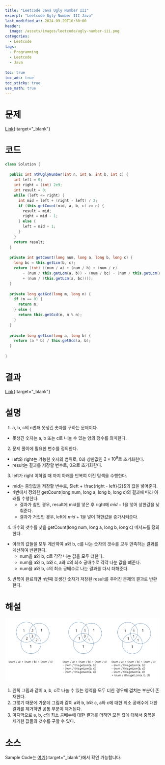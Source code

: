```yaml
---
title: "Leetcode Java Ugly Number III"
excerpt: "Leetcode Ugly Number III Java"
last_modified_at: 2024-09-29T10:30:00
header:
  image: /assets/images/leetcode/ugly-number-iii.png
categories:
  - Leetcode
tags:
  - Programming
  - Leetcode
  - Java

toc: true
toc_ads: true
toc_sticky: true
use_math: true
---
```

# 문제
[Link](https://leetcode.com/problems/ugly-number-iii/){:target="_blank"}

# 코드
```java
class Solution {

  public int nthUglyNumber(int n, int a, int b, int c) {
    int left = 0;
    int right = (int) 2e9;
    int result = 0;
    while (left <= right) {
      int mid = left + (right - left) / 2;
      if (this.getCount(mid, a, b, c) >= n) {
        result = mid;
        right = mid - 1;
      } else {
        left = mid + 1;
      }
    }
    return result;
  }

  private int getCount(long num, long a, long b, long c) {
    long bc = this.getLcm(b, c);
    return (int) ((num / a) + (num / b) + (num / c)
        - (num / this.getLcm(a, b)) - (num / bc) - (num / this.getLcm(a, c))
        + (num / (this.getLcm(a, bc))));
  }

  private long getGcd(long m, long n) {
    if (n == 0) {
      return m;
    } else {
      return this.getGcd(n, m % n);
    }
  }

  private long getLcm(long a, long b) {
    return (a * b) / this.getGcd(a, b);
  }

}
```

# 결과
[Link](https://leetcode.com/problems/minimum-absolute-difference/submissions/1405526087/){:target="_blank"}

# 설명
1. a, b, c의 n번째 못생긴 숫자를 구하는 문제이다.
- 못생긴 숫자는 a, b 또는 c로 나눌 수 있는 양의 정수를 의미한다.

2. 문제 풀이에 필요한 변수를 정의한다.
- left와 right는 가능한 숫자의 범위로, 0과 상한값인 $2 \times 10^9$로 초기화한다.
- result는 결과를 저장할 변수로, 0으로 초기화한다.

3. left가 right 이하일 때 까지 아래를 반복여 이진 탐색을 수행한다.
- mid는 중앙값을 저장할 변수로, $left + \frac{right - left}{2}$의 값을 넣어준다.
- 4번에서 정의한 getCount(long num, long a, long b, long c)의 결과에 따라 아래를 수행한다.
  - 결과가 참인 경우, result에 mid를 넣은 후 right에 $mid - 1$을 넣어 상한값을 낮춰준다.
  - 결과가 거짓인 경우, left에 $mid + 1$을 넣어 하한값을 증가시켜준다.

4. 배수의 갯수를 찾을 getCount(long num, long a, long b, long c) 메서드를 정의한다.
- 아래의 값들을 모두 계산하여 a와 b, c를 나눈 숫자의 갯수를 모두 만족하는 결과를 계산하여 반환한다.
  - num을 a와 b, c로 각각 나눈 값을 모두 더한다.
  - num을 a와 b, b와 c, a와 c의 최소 공배수로 각각 나눈 값을 뺴준다.
  - num을 a와 b, c의 최소 공배수로 나눈 결과를 다시 더해준다.

5. 반복이 완료되면 n번째 못생긴 숫자가 저장된 result를 주어진 문제의 결과로 반환한다.

# 해설
![UglyNumberIII](../../assets/images/leetcode/description/ugly-number-iii.png)
1. 왼쪽 그림과 같이 a, b, c로 나눌 수 있는 영역을 모두 더한 경우에 겹치는 부분이 존재한다.
2. 그렇기 때문에 가운데 그림과 같이 a와 b, b와 c, a와 c에 대한 최소 공배수에 대한 결과를 제거하면 공통 부분이 제거된다.
3. 마지막으로 a, b, c의 최소 공배수에 대한 결과를 더하면 모든 값에 대해서 중복을 제거한 값들의 갯수를 구할 수 있다.

# 소스
Sample Code는 [여기](https://github.com/GracefulSoul/leetcode/blob/master/src/main/java/gracefulsoul/problems/MinimumAbsoluteDifference.java){:target="_blank"}에서 확인 가능합니다.